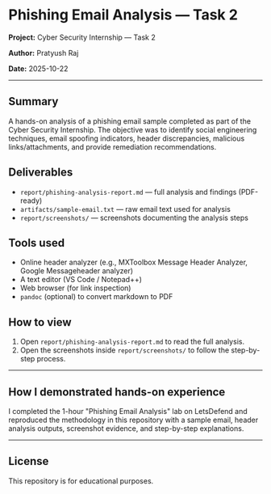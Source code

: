 
# Phishing Email Analysis — Task 2


**Project:** Cyber Security Internship — Task 2


**Author:** Pratyush Raj


**Date:** 2025-10-22


---


## Summary
A hands-on analysis of a phishing email sample completed as part of the Cyber Security Internship. The objective was to identify social engineering techniques, email spoofing indicators, header discrepancies, malicious links/attachments, and provide remediation recommendations.


## Deliverables
- `report/phishing-analysis-report.md` — full analysis and findings (PDF-ready)
- `artifacts/sample-email.txt` — raw email text used for analysis
- `report/screenshots/` — screenshots documenting the analysis steps


## Tools used
- Online header analyzer (e.g., MXToolbox Message Header Analyzer, Google Messageheader analyzer)
- A text editor (VS Code / Notepad++)
- Web browser (for link inspection)
- `pandoc` (optional) to convert markdown to PDF


## How to view
1. Open `report/phishing-analysis-report.md` to read the full analysis.
2. Open the screenshots inside `report/screenshots/` to follow the step-by-step process.


---


## How I demonstrated hands-on experience
I completed the 1-hour "Phishing Email Analysis" lab on LetsDefend and reproduced the methodology in this repository with a sample email, header analysis outputs, screenshot evidence, and step-by-step explanations.


---


## License
This repository is for educational purposes.
